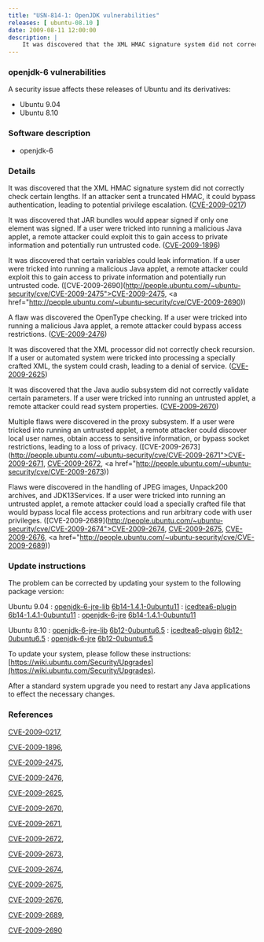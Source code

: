 ```yaml
---
title: "USN-814-1: OpenJDK vulnerabilities"
releases: [ ubuntu-08.10 ]
date: 2009-08-11 12:00:00
description: |
    It was discovered that the XML HMAC signature system did not correctly check certain lengths.  If an attacker sent a truncated HMAC, it could bypass authentication, leading to potential privilege escalation. ([CVE-2009-0217](http://people.ubuntu.com/~ubuntu-security/cve/CVE-2009-0217))
--- 
```

 
### openjdk-6 vulnerabilities

A security issue affects these releases of Ubuntu and its derivatives:

* Ubuntu 9.04
* Ubuntu 8.10

### Software description

* openjdk-6 

### Details

It was discovered that the XML HMAC signature system did not correctly check certain lengths. If an attacker sent a truncated HMAC, it could bypass authentication, leading to potential privilege escalation. ([CVE-2009-0217](http://people.ubuntu.com/~ubuntu-security/cve/CVE-2009-0217))

It was discovered that JAR bundles would appear signed if only one element was signed. If a user were tricked into running a malicious Java applet, a remote attacker could exploit this to gain access to private information and potentially run untrusted code. ([CVE-2009-1896](http://people.ubuntu.com/~ubuntu-security/cve/CVE-2009-1896))

It was discovered that certain variables could leak information. If a user were tricked into running a malicious Java applet, a remote attacker could exploit this to gain access to private information and potentially run untrusted code. ([CVE-2009-2690](http://people.ubuntu.com/~ubuntu-security/cve/CVE-2009-2475">CVE-2009-2475</a>, <a href="http://people.ubuntu.com/~ubuntu-security/cve/CVE-2009-2690))

A flaw was discovered the OpenType checking. If a user were tricked into running a malicious Java applet, a remote attacker could bypass access restrictions. ([CVE-2009-2476](http://people.ubuntu.com/~ubuntu-security/cve/CVE-2009-2476))

It was discovered that the XML processor did not correctly check recursion. If a user or automated system were tricked into processing a specially crafted XML, the system could crash, leading to a denial of service. ([CVE-2009-2625](http://people.ubuntu.com/~ubuntu-security/cve/CVE-2009-2625))

It was discovered that the Java audio subsystem did not correctly validate certain parameters. If a user were tricked into running an untrusted applet, a remote attacker could read system properties. ([CVE-2009-2670](http://people.ubuntu.com/~ubuntu-security/cve/CVE-2009-2670))

Multiple flaws were discovered in the proxy subsystem. If a user were tricked into running an untrusted applet, a remote attacker could discover local user names, obtain access to sensitive information, or bypass socket restrictions, leading to a loss of privacy. ([CVE-2009-2673](http://people.ubuntu.com/~ubuntu-security/cve/CVE-2009-2671">CVE-2009-2671</a>, <a href="http://people.ubuntu.com/~ubuntu-security/cve/CVE-2009-2672">CVE-2009-2672</a>, <a href="http://people.ubuntu.com/~ubuntu-security/cve/CVE-2009-2673))

Flaws were discovered in the handling of JPEG images, Unpack200 archives, and JDK13Services. If a user were tricked into running an untrusted applet, a remote attacker could load a specially crafted file that would bypass local file access protections and run arbitrary code with user privileges. ([CVE-2009-2689](http://people.ubuntu.com/~ubuntu-security/cve/CVE-2009-2674">CVE-2009-2674</a>, <a href="http://people.ubuntu.com/~ubuntu-security/cve/CVE-2009-2675">CVE-2009-2675</a>, <a href="http://people.ubuntu.com/~ubuntu-security/cve/CVE-2009-2676">CVE-2009-2676</a>, <a href="http://people.ubuntu.com/~ubuntu-security/cve/CVE-2009-2689)) 

### Update instructions

The problem can be corrected by updating your system to the following package version:

Ubuntu 9.04
 : [openjdk-6-jre-lib](https://launchpad.net/ubuntu/+source/openjdk-6) <span> [6b14-1.4.1-0ubuntu11](https://launchpad.net/ubuntu/+source/openjdk-6/6b14-1.4.1-0ubuntu11) </span> 
 : [icedtea6-plugin](https://launchpad.net/ubuntu/+source/openjdk-6) <span> [6b14-1.4.1-0ubuntu11](https://launchpad.net/ubuntu/+source/openjdk-6/6b14-1.4.1-0ubuntu11) </span> 
 : [openjdk-6-jre](https://launchpad.net/ubuntu/+source/openjdk-6) <span> [6b14-1.4.1-0ubuntu11](https://launchpad.net/ubuntu/+source/openjdk-6/6b14-1.4.1-0ubuntu11) </span> 

Ubuntu 8.10
 : [openjdk-6-jre-lib](https://launchpad.net/ubuntu/+source/openjdk-6) <span> [6b12-0ubuntu6.5](https://launchpad.net/ubuntu/+source/openjdk-6/6b12-0ubuntu6.5) </span> 
 : [icedtea6-plugin](https://launchpad.net/ubuntu/+source/openjdk-6) <span> [6b12-0ubuntu6.5](https://launchpad.net/ubuntu/+source/openjdk-6/6b12-0ubuntu6.5) </span> 
 : [openjdk-6-jre](https://launchpad.net/ubuntu/+source/openjdk-6) <span> [6b12-0ubuntu6.5](https://launchpad.net/ubuntu/+source/openjdk-6/6b12-0ubuntu6.5) </span> 

To update your system, please follow these instructions: [https://wiki.ubuntu.com/Security/Upgrades](https://wiki.ubuntu.com/Security/Upgrades).

After a standard system upgrade you need to restart any Java applications to effect the necessary changes. 

### References

 [CVE-2009-0217](http://people.ubuntu.com/~ubuntu-security/cve/CVE-2009-0217), 

 [CVE-2009-1896](http://people.ubuntu.com/~ubuntu-security/cve/CVE-2009-1896), 

 [CVE-2009-2475](http://people.ubuntu.com/~ubuntu-security/cve/CVE-2009-2475), 

 [CVE-2009-2476](http://people.ubuntu.com/~ubuntu-security/cve/CVE-2009-2476), 

 [CVE-2009-2625](http://people.ubuntu.com/~ubuntu-security/cve/CVE-2009-2625), 

 [CVE-2009-2670](http://people.ubuntu.com/~ubuntu-security/cve/CVE-2009-2670), 

 [CVE-2009-2671](http://people.ubuntu.com/~ubuntu-security/cve/CVE-2009-2671), 

 [CVE-2009-2672](http://people.ubuntu.com/~ubuntu-security/cve/CVE-2009-2672), 

 [CVE-2009-2673](http://people.ubuntu.com/~ubuntu-security/cve/CVE-2009-2673), 

 [CVE-2009-2674](http://people.ubuntu.com/~ubuntu-security/cve/CVE-2009-2674), 

 [CVE-2009-2675](http://people.ubuntu.com/~ubuntu-security/cve/CVE-2009-2675), 

 [CVE-2009-2676](http://people.ubuntu.com/~ubuntu-security/cve/CVE-2009-2676), 

 [CVE-2009-2689](http://people.ubuntu.com/~ubuntu-security/cve/CVE-2009-2689), 

 [CVE-2009-2690](http://people.ubuntu.com/~ubuntu-security/cve/CVE-2009-2690)
 
